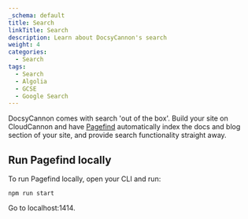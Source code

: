 ```yaml
---
_schema: default
title: Search
linkTitle: Search
description: Learn about DocsyCannon's search
weight: 4
categories:
  - Search
tags:
  - Search
  - Algolia
  - GCSE
  - Google Search
---
```

DocsyCannon comes with search 'out of the box'. Build your site on CloudCannon and have [Pagefind](https://pagefind.app/) automatically index the docs and blog section of your site, and provide search functionality straight away.

## Run Pagefind locally

To run Pagefind locally, open your CLI and run:

```
npm run start
```

Go to localhost:1414.